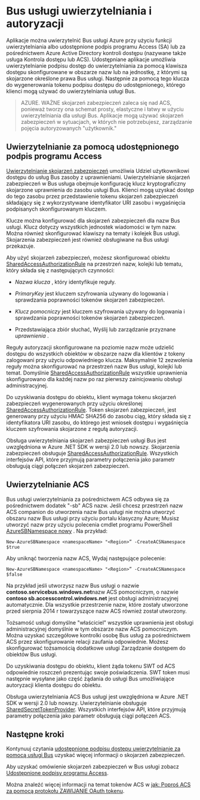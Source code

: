 <properties 
    pageTitle="Usługi Bus uwierzytelniania i autoryzacji | Microsoft Azure"
    description="Ogólne informacje o uwierzytelnianiu podpisu udostępnionych programu Access (SA)."
    services="service-bus"
    documentationCenter="na"
    authors="sethmanheim"
    manager="timlt"
    editor="" />
<tags 
    ms.service="service-bus"
    ms.devlang="na"
    ms.topic="article"
    ms.tgt_pltfrm="na"
    ms.workload="na"
    ms.date="10/03/2016"
    ms.author="sethm" />

# <a name="service-bus-authentication-and-authorization"></a>Bus usługi uwierzytelniania i autoryzacji

Aplikacje można uwierzytelnić Bus usługi Azure przy użyciu funkcji uwierzytelniania albo udostępnione podpis programu Access (SA) lub za pośrednictwem Azure Active Directory kontroli dostępu (nazywane także usługa Kontrola dostępu lub ACS). Udostępniane aplikacje umożliwia uwierzytelnianie podpisu dostęp do uwierzytelniania za pomocą klawisza dostępu skonfigurowane w obszarze nazw lub na jednostkę, z którymi są skojarzone określone prawa Bus usługi. Następnie za pomocą tego klucza do wygenerowania tokenu podpisu dostępu do udostępnionego, którego klienci mogą używać do uwierzytelniania usługi Bus.

>AZURE. WAŻNE skojarzeń zabezpieczeń zaleca się nad ACS, ponieważ tworzy ona schemat prosty, elastyczne i łatwy w użyciu uwierzytelniania dla usługi Bus. Aplikacje mogą używać skojarzeń zabezpieczeń w sytuacjach, w których nie potrzebujesz, zarządzanie pojęcia autoryzowanych "użytkownik."

## <a name="shared-access-signature-authentication"></a>Uwierzytelnianie za pomocą udostępnionego podpis programu Access

[Uwierzytelnianie skojarzeń zabezpieczeń](service-bus-sas-overview.md) umożliwia Udziel użytkownikowi dostępu do usług Bus zasoby z uprawnieniami. Uwierzytelnianie skojarzeń zabezpieczeń w Bus usługa obejmuje konfigurację klucz kryptograficzny skojarzone uprawnienia do zasobu usługi Bus. Klienci mogą uzyskać dostęp do tego zasobu przez przedstawienie tokenu skojarzeń zabezpieczeń składający się z wykorzystywane identyfikator URI zasobu i wygaśnięcia podpisanych skonfigurowanym kluczem.

Klucze można konfigurować dla skojarzeń zabezpieczeń dla nazw Bus usługi. Klucz dotyczy wszystkich jednostek wiadomości w tym nazw. Można również skonfigurować klawiszy na tematy i kolejek Bus usługi. Skojarzenia zabezpieczeń jest również obsługiwane na Bus usługi przekazuje.

Aby użyć skojarzeń zabezpieczeń, możesz skonfigurować obiektu [SharedAccessAuthorizationRule](https://msdn.microsoft.com/library/azure/microsoft.servicebus.messaging.sharedaccessauthorizationrule.aspx) na przestrzeń nazw, kolejki lub tematu, który składa się z następujących czynności:

- *Nazwa klucza* , który identyfikuje reguły.

- *PrimaryKey* jest kluczem szyfrowania używany do logowania i sprawdzania poprawności tokenów skojarzeń zabezpieczeń.

- *Klucz pomocniczy* jest kluczem szyfrowania używany do logowania i sprawdzania poprawności tokenów skojarzeń zabezpieczeń.

- Przedstawiająca zbiór słuchać, Wyślij lub zarządzanie przyznane *uprawnienia* .

Reguły autoryzacji skonfigurowane na poziomie nazw może udzielić dostępu do wszystkich obiektów w obszarze nazw dla klientów z tokeny zalogowani przy użyciu odpowiedniego klucza. Maksymalnie 12 zezwolenia reguły można skonfigurować na przestrzeń nazw Bus usługi, kolejki lub temat. Domyślnie [SharedAccessAuthorizationRule](https://msdn.microsoft.com/library/azure/microsoft.servicebus.messaging.sharedaccessauthorizationrule.aspx) wszystkie uprawnienia skonfigurowano dla każdej nazw po raz pierwszy zainicjowaniu obsługi administracyjnej.

Do uzyskiwania dostępu do obiektu, klient wymaga tokenu skojarzeń zabezpieczeń wygenerowanych przy użyciu określonej [SharedAccessAuthorizationRule](https://msdn.microsoft.com/library/azure/microsoft.servicebus.messaging.sharedaccessauthorizationrule.aspx). Token skojarzeń zabezpieczeń, jest generowany przy użyciu HMAC SHA256 do zasobu ciąg, który składa się z identyfikatora URI zasobu, do którego jest wniosek dostępu i wygaśnięcia kluczem szyfrowania skojarzone z regułą autoryzacji.

Obsługa uwierzytelniania skojarzeń zabezpieczeń usługi Bus jest uwzględniona w Azure .NET SDK w wersji 2.0 lub nowszy. Skojarzenia zabezpieczeń obsługuje [SharedAccessAuthorizationRule](https://msdn.microsoft.com/library/azure/microsoft.servicebus.messaging.sharedaccessauthorizationrule.aspx). Wszystkich interfejsów API, które przyjmują parametry połączenia jako parametr obsługują ciągi połączeń skojarzeń zabezpieczeń.

## <a name="acs-authentication"></a>Uwierzytelnianie ACS

Bus usługi uwierzytelniania za pośrednictwem ACS odbywa się za pośrednictwem dodatek "-sb" ACS nazw. Jeśli chcesz przestrzeń nazw ACS companion do utworzenia nazw Bus usługi nie można utworzyć obszaru nazw Bus usługi przy użyciu portalu klasyczny Azure; Musisz utworzyć nazw przy użyciu polecenia cmdlet programu PowerShell [AzureSBNamespace nowy](https://msdn.microsoft.com/library/azure/dn495165.aspx) . Na przykład:

```
New-AzureSBNamespace <namespaceName> "<Region>” -CreateACSNamespace $true
```

Aby uniknąć tworzenia nazw ACS, Wydaj następujące polecenie:

```
New-AzureSBNamespace <namespaceName> "<Region>” -CreateACSNamespace $false
```

Na przykład jeśli utworzysz nazw Bus usługi o nazwie **contoso.servicebus.windows.net**nazw ACS pomocniczym, o nazwie **contoso sb.accesscontrol.windows.net** jest obsługi administracyjnej automatycznie. Dla wszystkie przestrzenie nazw, które zostały utworzone przed sierpnia 2014 r towarzyszące nazw ACS również został utworzony.

Tożsamość usługi domyślne "właściciel" wszystkie uprawnienia jest obsługi administracyjnej domyślnie w tym obszarze nazw ACS pomocniczym. Można uzyskać szczegółowe kontrolki osobę Bus usług za pośrednictwem ACS przez skonfigurowanie relacji zaufania odpowiednie. Możesz skonfigurować tożsamością dodatkowe usługi Zarządzanie dostępem do obiektów Bus usługi.

Do uzyskiwania dostępu do obiektu, klient żąda tokenu SWT od ACS odpowiednie roszczeń prezentując swoje poświadczenia. SWT token musi następnie wysyłane jako część żądania do usługi Bus umożliwiające autoryzacji klienta dostępu do obiektu.

Obsługa uwierzytelniania ACS Bus usługi jest uwzględniona w Azure .NET SDK w wersji 2.0 lub nowszy. Uwierzytelnianie obsługuje [SharedSecretTokenProvider](https://msdn.microsoft.com/library/azure/microsoft.servicebus.sharedsecrettokenprovider.aspx). Wszystkich interfejsów API, które przyjmują parametry połączenia jako parametr obsługują ciągi połączeń ACS.

## <a name="next-steps"></a>Następne kroki

Kontynuuj czytania [udostępnione podpisu dostępu uwierzytelnianie za pomocą usługi Bus](service-bus-shared-access-signature-authentication.md) uzyskać więcej informacji o skojarzeń zabezpieczeń.

Aby uzyskać omówienie skojarzeń zabezpieczeń w Bus usługi zobacz [Udostępnione podpisy programu Access](service-bus-sas-overview.md).

Można znaleźć więcej informacji na temat tokenów ACS w [jak: Poproś ACS za pomocą protokołu ZAWIJANIE OAuth tokenu](https://msdn.microsoft.com/library/hh674475.aspx).



